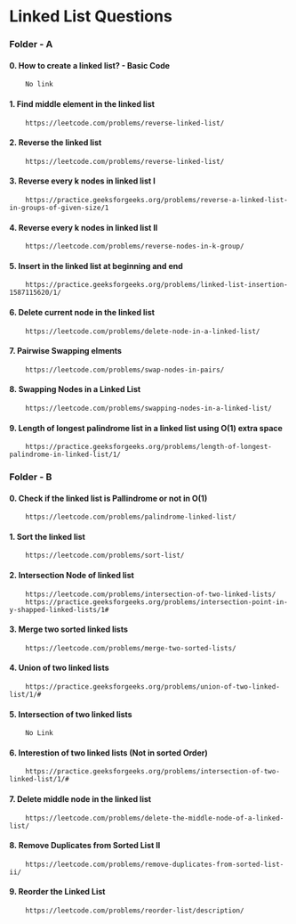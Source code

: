 # Linked List Questions

### Folder - A

#### 0. How to create a linked list? - Basic Code
        No link

#### 1. Find middle element in the linked list
        https://leetcode.com/problems/reverse-linked-list/

#### 2. Reverse the linked list
        https://leetcode.com/problems/reverse-linked-list/
        
#### 3. Reverse every k nodes in linked list I
        https://practice.geeksforgeeks.org/problems/reverse-a-linked-list-in-groups-of-given-size/1

#### 4. Reverse every k nodes in linked list II
        https://leetcode.com/problems/reverse-nodes-in-k-group/
        
#### 5. Insert in the linked list at beginning and end 
        https://practice.geeksforgeeks.org/problems/linked-list-insertion-1587115620/1/
        
#### 6. Delete current node in the linked list
        https://leetcode.com/problems/delete-node-in-a-linked-list/
        
#### 7. Pairwise Swapping elments       
        https://leetcode.com/problems/swap-nodes-in-pairs/
        
#### 8. Swapping Nodes in a Linked List
        https://leetcode.com/problems/swapping-nodes-in-a-linked-list/

#### 9. Length of longest palindrome list in a linked list using O(1) extra space
        https://practice.geeksforgeeks.org/problems/length-of-longest-palindrome-in-linked-list/1/
         


### Folder - B

#### 0. Check if the linked list is Pallindrome or not in O(1)
        https://leetcode.com/problems/palindrome-linked-list/
        
#### 1. Sort the linked list 
        https://leetcode.com/problems/sort-list/
        
#### 2. Intersection Node of linked list
        https://leetcode.com/problems/intersection-of-two-linked-lists/
        https://practice.geeksforgeeks.org/problems/intersection-point-in-y-shapped-linked-lists/1#

#### 3. Merge two sorted linked lists
        https://leetcode.com/problems/merge-two-sorted-lists/
        
#### 4. Union of two linked lists
        https://practice.geeksforgeeks.org/problems/union-of-two-linked-list/1/#
        
#### 5. Intersection of two linked lists
        No Link
        
#### 6. Interestion of two linked lists (Not in sorted Order) 
        https://practice.geeksforgeeks.org/problems/intersection-of-two-linked-list/1/#
        
#### 7. Delete middle node in the linked list
        https://leetcode.com/problems/delete-the-middle-node-of-a-linked-list/
        
#### 8. Remove Duplicates from Sorted List II
        https://leetcode.com/problems/remove-duplicates-from-sorted-list-ii/
    
#### 9. Reorder the Linked List
        https://leetcode.com/problems/reorder-list/description/
